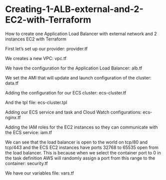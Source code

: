 # Creating-1-ALB-external-and-2-EC2-with-Terraform
How to create one Application Load Balancer with external network and 2 instances EC2 with Terraform

First let’s set up our provider: provider.tf

We creates a new VPC: vpc.tf

We have the configuration for the Application Load Balancer: alb.tf

We set the AMI that will update and launch configuration of the cluster: data.tf

Adding the configuration for our ECS cluster: ecs-cluster.tf

And the tpl file: ecs-cluster.tpl

Adding our ECS service and task and Cloud Watch configurations: ecs-nginx.tf

Adding the IAM roles for the EC2 instances so they can communicate with the ECS service: iam.tf

We can see that the load balancer is open to the world on tcp/80 and tcp/443 and the ECS EC2 instances have ports 32768 to 65535 open from the load balancer. This is because when we select the container port to 0 in the task definition AWS will randomly assign a port from this range to the container: security.tf

We have our variables file: vars.tf
